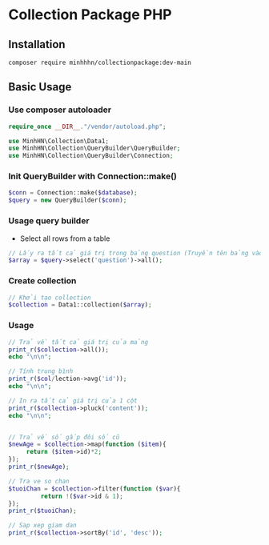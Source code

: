 # Collection Package PHP

## Installation

```
composer require minhhhn/collectionpackage:dev-main
```

## Basic Usage


### Use composer autoloader
```php
require_once __DIR__."/vendor/autoload.php";

use MinhHN\Collection\Data1;
use MinhHN\Collection\QueryBuilder\QueryBuilder;
use MinhHN\Collection\QueryBuilder\Connection;
```

### Init QueryBuilder with Connection::make()

```php
$conn = Connection::make($database);
$query = new QueryBuilder($conn);
```

### Usage query builder
 * Select all rows from a table
```php
// Lấy ra tất cả giá trị trong bảng question (Truyền tên bảng vào select)
$array = $query->select('question')->all();
```

### Create collection

```php
// Khởi tạo collection
$collection = Data1::collection($array);
```

### Usage

```php
// Trả về tất cả giá trị của mảng
print_r($collection->all());
echo "\n\n";

// Tính trung bình
print_r($col/lection->avg('id'));
echo "\n\n";

// In ra tất cả giá trị của 1 cột
print_r($collection->pluck('content'));
echo "\n\n";


// Trả về số gấp đôi số cũ
$newAge = $collection->map(function ($item){
     return ($item->id)*2;
});
print_r($newAge);

// Tra ve so chan
$tuoiChan = $collection->filter(function ($var){
         return !($var->id & 1);
});
print_r($tuoiChan);

// Sap xep giam dan
print_r($collection->sortBy('id', 'desc'));

```
